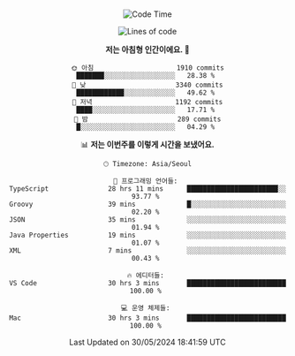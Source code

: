 <div align="center">

<br />

 <!--START_SECTION:waka-->
![Code Time](http://img.shields.io/badge/Code%20Time-2%2C554%20hrs%2029%20mins-blue)

![Lines of code](https://img.shields.io/badge/%EC%A0%80%EB%8A%94%20%EC%97%AC%ED%83%9C%EA%B9%8C%EC%A7%80%20-3.9%20million%20%EC%A4%84%EC%9D%98%20%EC%BD%94%EB%93%9C%EB%A5%BC%20%EC%9E%91%EC%84%B1%ED%96%88%EC%96%B4%EC%9A%94.-blue)

**저는 아침형 인간이에요. 🐤** 

```text
🌞 아침                     1910 commits        ███████░░░░░░░░░░░░░░░░░░   28.38 % 
🌆 낮　                     3340 commits        ████████████░░░░░░░░░░░░░   49.62 % 
🌃 저녁                     1192 commits        ████░░░░░░░░░░░░░░░░░░░░░   17.71 % 
🌙 밤　                     289 commits         █░░░░░░░░░░░░░░░░░░░░░░░░   04.29 % 
```


📊 **저는 이번주를 이렇게 시간을 보냈어요.** 

```text
🕑︎ Timezone: Asia/Seoul

💬 프로그래밍 언어들: 
TypeScript               28 hrs 11 mins      ███████████████████████░░   93.77 % 
Groovy                   39 mins             █░░░░░░░░░░░░░░░░░░░░░░░░   02.20 % 
JSON                     35 mins             ░░░░░░░░░░░░░░░░░░░░░░░░░   01.94 % 
Java Properties          19 mins             ░░░░░░░░░░░░░░░░░░░░░░░░░   01.07 % 
XML                      7 mins              ░░░░░░░░░░░░░░░░░░░░░░░░░   00.43 % 

🔥 에디터들: 
VS Code                  30 hrs 3 mins       █████████████████████████   100.00 % 

💻 운영 체제들: 
Mac                      30 hrs 3 mins       █████████████████████████   100.00 % 
```


 Last Updated on 30/05/2024 18:41:59 UTC
<!--END_SECTION:waka-->

</div>
